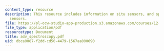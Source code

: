 ```yaml
---
content_type: resource
description: This resource includes information on situ sensors, and spectroscopic
  sensors.
file: https://ol-ocw-studio-app-production.s3.amazonaws.com/courses/12-097-chemical-investigations-of-boston-harbor-january-iap-2006/dbca0087f2ddcd5044791567aa000690_adv_spectroscopy.pdf
file_type: application/pdf
resourcetype: Document
title: adv_spectroscopy.pdf
uid: dbca0087-f2dd-cd50-4479-1567aa000690
---
```

